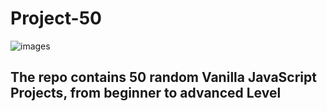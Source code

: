 # Project-50

![images](https://github.com/ErhNay/project-50/assets/109716271/715f895a-ad31-4c44-9354-6d3b450b3b4f)

## The repo contains 50 random Vanilla JavaScript Projects, from beginner to advanced Level

